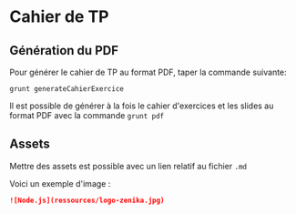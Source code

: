 # Cahier de TP

## Génération du PDF

Pour générer le cahier de TP au format PDF, taper la commande suivante:
```
grunt generateCahierExercice
```

Il est possible de générer à la fois le cahier d'exercices et les slides au format PDF avec la commande `grunt pdf`

## Assets

Mettre des assets est possible avec un lien relatif au fichier `.md`

Voici un exemple d'image :

```markdown
![Node.js](ressources/logo-zenika.jpg)
```
